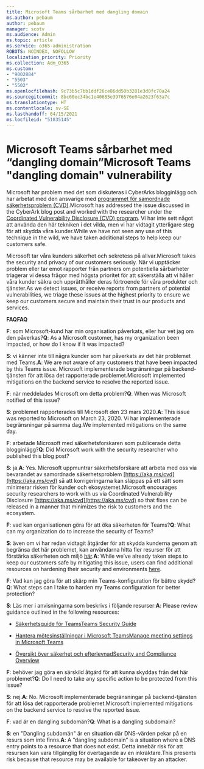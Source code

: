 ```yaml
---
title: Microsoft Teams sårbarhet med dangling domain
ms.author: pebaum
author: pebaum
manager: scotv
ms.audience: Admin
ms.topic: article
ms.service: o365-administration
ROBOTS: NOINDEX, NOFOLLOW
localization_priority: Priority
ms.collection: Adm_O365
ms.custom:
- "9002884"
- "5503"
- "5502"
ms.openlocfilehash: 9c73b5c7bb1ddf26ce86dd50b3281e3d0fc70a24
ms.sourcegitcommit: 8bc60ec34bc1e40685e3976576e04a2623f63a7c
ms.translationtype: HT
ms.contentlocale: sv-SE
ms.lasthandoff: 04/15/2021
ms.locfileid: "51835145"
---
```

# <a name="microsoft-teams-dangling-domain-vulnerability"></a><span data-ttu-id="ff5c2-102">Microsoft Teams sårbarhet med “dangling domain”</span><span class="sxs-lookup"><span data-stu-id="ff5c2-102">Microsoft Teams "dangling domain" vulnerability</span></span>

<span data-ttu-id="ff5c2-103">Microsoft har problem med det som diskuteras i CyberArks blogginlägg och har arbetat med den ansvarige med [ programmet för samordnade säkerhetsproblem (CVD)](https://aka.ms/cvd).</span><span class="sxs-lookup"><span data-stu-id="ff5c2-103">Microsoft has addressed the issue discussed in the CyberArk blog post and worked with the researcher under the [Coordinated Vulnerability Disclosure (CVD) program](https://aka.ms/cvd).</span></span> <span data-ttu-id="ff5c2-104">Vi har inte sett något att använda den här tekniken i det vilda, men vi har vidtagit ytterligare steg för att skydda våra kunder.</span><span class="sxs-lookup"><span data-stu-id="ff5c2-104">While we have not seen any use of this technique in the wild, we have taken additional steps to help keep our customers safe.</span></span>

<span data-ttu-id="ff5c2-105">Microsoft tar våra kunders säkerhet och sekretess på allvar.</span><span class="sxs-lookup"><span data-stu-id="ff5c2-105">Microsoft takes the security and privacy of our customers seriously.</span></span> <span data-ttu-id="ff5c2-106">När vi upptäcker problem eller tar emot rapporter från partners om potentiella sårbarheter triagerar vi dessa frågor med högsta prioritet för att säkerställa att vi håller våra kunder säkra och upprätthåller deras förtroende för våra produkter och tjänster.</span><span class="sxs-lookup"><span data-stu-id="ff5c2-106">As we detect issues, or receive reports from partners of potential vulnerabilities, we triage these issues at the highest priority to ensure we keep our customers secure and maintain their trust in our products and services.</span></span>

<span data-ttu-id="ff5c2-107">**FAQ**</span><span class="sxs-lookup"><span data-stu-id="ff5c2-107">**FAQ**</span></span>

<span data-ttu-id="ff5c2-108">**F**: som Microsoft-kund har min organisation påverkats, eller hur vet jag om den påverkas?</span><span class="sxs-lookup"><span data-stu-id="ff5c2-108">**Q**: As a Microsoft customer, has my organization been impacted, or how do I know if it was impacted?</span></span>

<span data-ttu-id="ff5c2-109">**S**: vi känner inte till några kunder som har påverkats av det här problemet med Teams.</span><span class="sxs-lookup"><span data-stu-id="ff5c2-109">**A**: We are not aware of any customers that have been impacted by this Teams issue.</span></span> <span data-ttu-id="ff5c2-110">Microsoft implementerade begränsningar på backend-tjänsten för att lösa det rapporterade problemet.</span><span class="sxs-lookup"><span data-stu-id="ff5c2-110">Microsoft implemented mitigations on the backend service to resolve the reported issue.</span></span>

<span data-ttu-id="ff5c2-111">**F**: när meddelades Microsoft om detta problem?</span><span class="sxs-lookup"><span data-stu-id="ff5c2-111">**Q**: When was Microsoft notified of this issue?</span></span>

<span data-ttu-id="ff5c2-112">**S**: problemet rapporterades till Microsoft den 23 mars 2020.</span><span class="sxs-lookup"><span data-stu-id="ff5c2-112">**A**: This issue was reported to Microsoft on March 23, 2020.</span></span> <span data-ttu-id="ff5c2-113">Vi har implementerade begränsningar på samma dag.</span><span class="sxs-lookup"><span data-stu-id="ff5c2-113">We implemented mitigations on the same day.</span></span>

<span data-ttu-id="ff5c2-114">**F**: arbetade Microsoft med säkerhetsforskaren som publicerade detta blogginlägg?</span><span class="sxs-lookup"><span data-stu-id="ff5c2-114">**Q**: Did Microsoft work with the security researcher who published this blog post?</span></span>

<span data-ttu-id="ff5c2-115">**S**: ja.</span><span class="sxs-lookup"><span data-stu-id="ff5c2-115">**A**: Yes.</span></span> <span data-ttu-id="ff5c2-116">Microsoft uppmuntrar säkerhetsforskare att arbeta med oss via bevarandet av samordnade säkerhetsproblem [https://aka.ms/cvd](https://aka.ms/cvd) så att korrigeringarna kan släppas på ett sätt som minimerar risken för kunder och ekosystemet.</span><span class="sxs-lookup"><span data-stu-id="ff5c2-116">Microsoft encourages security researchers to work with us via Coordinated Vulnerability Disclosure [https://aka.ms/cvd](https://aka.ms/cvd) so that fixes can be released in a manner that minimizes the risk to customers and the ecosystem.</span></span>  

<span data-ttu-id="ff5c2-117">**F**: vad kan organisationen göra för att öka säkerheten för Teams?</span><span class="sxs-lookup"><span data-stu-id="ff5c2-117">**Q**: What can my organization do to increase the security of Teams?</span></span>  

<span data-ttu-id="ff5c2-118">**S**: även om vi har redan vidtagit åtgärder för att skydda kunderna genom att begränsa det här problemet, kan användarna hitta fler resurser för att förstärka säkerheten och miljö [här](https://www.microsoft.com/microsoft-365/blog/2020/04/06/it-professionals-privacy-security-microsoft-teams/).</span><span class="sxs-lookup"><span data-stu-id="ff5c2-118">**A**: While we’ve already taken steps to keep our customers safe by mitigating this issue, users can find additional resources on hardening their security and environments [here](https://www.microsoft.com/microsoft-365/blog/2020/04/06/it-professionals-privacy-security-microsoft-teams/).</span></span>  

<span data-ttu-id="ff5c2-119">**F**: Vad kan jag göra för att skärp min Teams-konfiguration för bättre skydd?</span><span class="sxs-lookup"><span data-stu-id="ff5c2-119">**Q**: What steps can I take to harden my Teams configuration for better protection?</span></span>

<span data-ttu-id="ff5c2-120">**S**: Läs mer i anvisningarna som beskrivs i följande resurser:</span><span class="sxs-lookup"><span data-stu-id="ff5c2-120">**A**: Please review guidance outlined in the following resources:</span></span> 

- [<span data-ttu-id="ff5c2-121">Säkerhetsguide för Teams</span><span class="sxs-lookup"><span data-stu-id="ff5c2-121">Teams Security Guide</span></span>](https://docs.microsoft.com/microsoftteams/teams-security-guide)

- [<span data-ttu-id="ff5c2-122">Hantera mötesinställningar i Microsoft Teams</span><span class="sxs-lookup"><span data-stu-id="ff5c2-122">Manage meeting settings in Microsoft Teams</span></span>](https://docs.microsoft.com/microsoftteams/meeting-settings-in-teams)

- [<span data-ttu-id="ff5c2-123">Översikt över säkerhet och efterlevnad</span><span class="sxs-lookup"><span data-stu-id="ff5c2-123">Security and Compliance Overview</span></span>](https://docs.microsoft.com/microsoftteams/security-compliance-overview)

<span data-ttu-id="ff5c2-124">**F**: behöver jag göra en särskild åtgärd för att kunna skyddas från det här problemet?</span><span class="sxs-lookup"><span data-stu-id="ff5c2-124">**Q**: Do I need to take any specific action to be protected from this issue?</span></span>

<span data-ttu-id="ff5c2-125">**S**: nej.</span><span class="sxs-lookup"><span data-stu-id="ff5c2-125">**A**: No.</span></span> <span data-ttu-id="ff5c2-126">Microsoft implementerade begränsningar på backend-tjänsten för att lösa det rapporterade problemet.</span><span class="sxs-lookup"><span data-stu-id="ff5c2-126">Microsoft implemented mitigations on the backend service to resolve the reported issue.</span></span>

<span data-ttu-id="ff5c2-127">**F**: vad är en dangling subdomän?</span><span class="sxs-lookup"><span data-stu-id="ff5c2-127">**Q**: What is a dangling subdomain?</span></span>

<span data-ttu-id="ff5c2-128">**S**: en "Dangling subdomän" är en situation där DNS-värden pekar på en resurs som inte finns.</span><span class="sxs-lookup"><span data-stu-id="ff5c2-128">**A**:  A “dangling subdomain” is a situation where a DNS entry points to a resource that does not exist.</span></span>  <span data-ttu-id="ff5c2-129">Detta innebär risk för att resursen kan vara tillgänglig för övertagande av en inkräktare.</span><span class="sxs-lookup"><span data-stu-id="ff5c2-129">This presents risk because that resource may be available for takeover by an attacker.</span></span>
